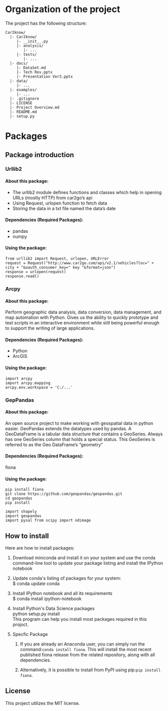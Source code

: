 # Organization of the project
The project has the following structure:
```
Car2know/
  |- Car2know/
     |- __init__.py
     |- analysis/
     	|- ...
     |- tests/
        |- ...
  |- docs/
     |- DataSet.md
     |- Tech Rev.pptx
     |- Presentation Ver3.pptx
  |- data/
     |- ...
  |- examples/
     |- ...
  |- .gitignore
  |- LICENSE
  |- Project Overview.md
  |- README.md
  |- setup.py
  ```

# Packages

## Package introduction

### Urllib2

#### About this package:
* The urllib2 module defines functions and classes which help in opening URLs (mostly HTTP) from car2go’s api
* Using Request, urlopen function to fetch data
* Storing the data in a txt file named the data’s date

#### Dependencies (Required Packages):
* pandas
* numpy

#### Using the package:
```
from urllib2 import Request, urlopen, URLError
request = Request("http://www.car2go.com/api/v2.1/vehicles?loc=" + city + "&oauth_consumer_key=" key "&format=json")
response = urlopen(request)
response.read()
```

### Arcpy

#### About this package:
Perform geographic data analysis, data conversion, data management, and map automation with Python. Gives us the ability to quickly prototype and test scripts in an interactive environment while still being powerful enough to support the writing of large applications.

#### Dependencies (Required Packages):
* Python
* ArcGIS

#### Using the package:
```
import arcpy
import arcpy.mapping
arcpy.env.workspace = 'C:/...'

```

### GepPandas

#### About this package:
An open source project to make working with geospatial
data in python easier. GeoPandas extends the datatypes used by pandas. A GeoDataFrame is a tabular data structure that contains a GeoSeries. Always has one GeoSeries column that holds a special status. This GeoSeries is referred to as the Geo DataFrame‘s
“geometry”

#### Dependencies (Required Packages):
fiona

#### Using the package:
```
pip install fiona
git clone https://github.com/geopandas/geopandas.git
cd geopandas
pip install 

import shapely
import geopandas 
import pysal from scipy import ndimage
```

## How to install
Here are how to install packages:

1. Download miniconda and install it on your system and use the conda command-line tool to update your package listing and install the IPython notebook

2. Update conda's listing of packages for your system:  
$ conda update conda

3. Install IPython notebook and all its requirements  
$ conda install ipython-notebook

4. Install Python's Data Science packages  
python setup.py install  
This program can help you install most packages required in this projoct. 

5. Specfic Package  
	1. If you are already an Anaconda user, you can simply run the command:```conda install fiona```. This will install the most recent published fiona release from the related repository, along with all dependencies.

	2. Alternatively, it is possible to install from PyPI using pip:```pip install fiona```.

## License
This project utilizes the MIT license.







